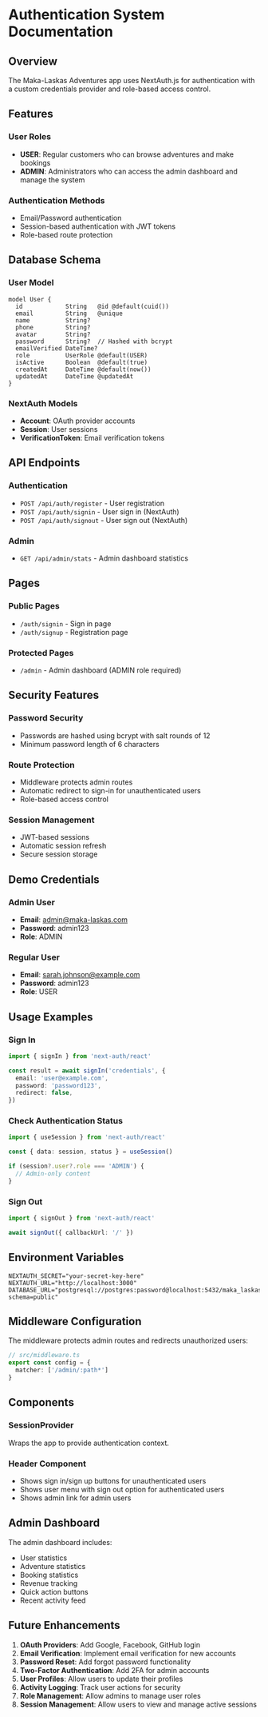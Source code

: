 # Authentication System Documentation

## Overview

The Maka-Laskas Adventures app uses NextAuth.js for authentication with a custom credentials provider and role-based access control.

## Features

### User Roles
- **USER**: Regular customers who can browse adventures and make bookings
- **ADMIN**: Administrators who can access the admin dashboard and manage the system

### Authentication Methods
- Email/Password authentication
- Session-based authentication with JWT tokens
- Role-based route protection

## Database Schema

### User Model
```prisma
model User {
  id            String   @id @default(cuid())
  email         String   @unique
  name          String?
  phone         String?
  avatar        String?
  password      String?  // Hashed with bcrypt
  emailVerified DateTime?
  role          UserRole @default(USER)
  isActive      Boolean  @default(true)
  createdAt     DateTime @default(now())
  updatedAt     DateTime @updatedAt
}
```

### NextAuth Models
- **Account**: OAuth provider accounts
- **Session**: User sessions
- **VerificationToken**: Email verification tokens

## API Endpoints

### Authentication
- `POST /api/auth/register` - User registration
- `POST /api/auth/signin` - User sign in (NextAuth)
- `POST /api/auth/signout` - User sign out (NextAuth)

### Admin
- `GET /api/admin/stats` - Admin dashboard statistics

## Pages

### Public Pages
- `/auth/signin` - Sign in page
- `/auth/signup` - Registration page

### Protected Pages
- `/admin` - Admin dashboard (ADMIN role required)

## Security Features

### Password Security
- Passwords are hashed using bcrypt with salt rounds of 12
- Minimum password length of 6 characters

### Route Protection
- Middleware protects admin routes
- Automatic redirect to sign-in for unauthenticated users
- Role-based access control

### Session Management
- JWT-based sessions
- Automatic session refresh
- Secure session storage

## Demo Credentials

### Admin User
- **Email**: admin@maka-laskas.com
- **Password**: admin123
- **Role**: ADMIN

### Regular User
- **Email**: sarah.johnson@example.com
- **Password**: admin123
- **Role**: USER

## Usage Examples

### Sign In
```typescript
import { signIn } from 'next-auth/react'

const result = await signIn('credentials', {
  email: 'user@example.com',
  password: 'password123',
  redirect: false,
})
```

### Check Authentication Status
```typescript
import { useSession } from 'next-auth/react'

const { data: session, status } = useSession()

if (session?.user?.role === 'ADMIN') {
  // Admin-only content
}
```

### Sign Out
```typescript
import { signOut } from 'next-auth/react'

await signOut({ callbackUrl: '/' })
```

## Environment Variables

```env
NEXTAUTH_SECRET="your-secret-key-here"
NEXTAUTH_URL="http://localhost:3000"
DATABASE_URL="postgresql://postgres:password@localhost:5432/maka_laskas?schema=public"
```

## Middleware Configuration

The middleware protects admin routes and redirects unauthorized users:

```typescript
// src/middleware.ts
export const config = {
  matcher: ['/admin/:path*']
}
```

## Components

### SessionProvider
Wraps the app to provide authentication context.

### Header Component
- Shows sign in/sign up buttons for unauthenticated users
- Shows user menu with sign out option for authenticated users
- Shows admin link for admin users

## Admin Dashboard

The admin dashboard includes:
- User statistics
- Adventure statistics
- Booking statistics
- Revenue tracking
- Quick action buttons
- Recent activity feed

## Future Enhancements

1. **OAuth Providers**: Add Google, Facebook, GitHub login
2. **Email Verification**: Implement email verification for new accounts
3. **Password Reset**: Add forgot password functionality
4. **Two-Factor Authentication**: Add 2FA for admin accounts
5. **User Profiles**: Allow users to update their profiles
6. **Activity Logging**: Track user actions for security
7. **Role Management**: Allow admins to manage user roles
8. **Session Management**: Allow users to view and manage active sessions

